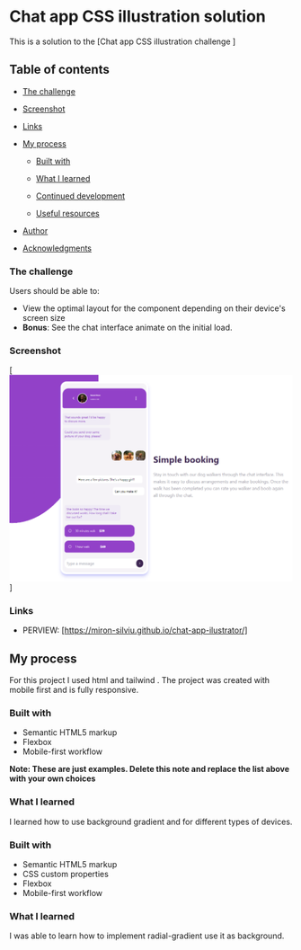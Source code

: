 # Chat app CSS illustration solution

This is a solution to the [Chat app CSS illustration challenge ]

## Table of contents

- [The challenge](#the-challenge)
- [Screenshot](#screenshot)
- [Links](#links)
- [My process](#my-process)

  - [Built with](#built-with)
  - [What I learned](#what-i-learned)

  - [Continued development](#continued-development)
  - [Useful resources](#useful-resources)

- [Author](#author)
- [Acknowledgments](#acknowledgments)

### The challenge

Users should be able to:

- View the optimal layout for the component depending on their device's screen size
- **Bonus**: See the chat interface animate on the initial load.

### Screenshot

[![alt text](image-2.png)]

### Links

- PERVIEW: [https://miron-silviu.github.io/chat-app-ilustrator/]

## My process

For this project I used html and tailwind . The project was created with mobile first and is fully responsive.

### Built with

- Semantic HTML5 markup
- Flexbox
- Mobile-first workflow

**Note: These are just examples. Delete this note and replace the list above with your own choices**

### What I learned

I learned how to use background gradient and for different types of devices.

### Built with

- Semantic HTML5 markup
- CSS custom properties
- Flexbox
- Mobile-first workflow

### What I learned

I was able to learn how to implement radial-gradient use it as background.
